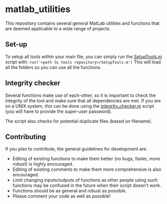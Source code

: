 # matlab_utilities

This repository contains several general MatLab utilities and functions that are deemed applicable to a wide range of projects.

## Set-up

To setup all tools within your main file, you can simply run the [SetupTools.m](SetupTools.m) script with:
	`run('<path to tools repository>/SetupTools.m')`
This will load all the folders so you can use all the functions.

## Integrity checker

Several functions make use of each-other, so it is important to check the integrity of the tool and make sure that all dependencies are met. If you are on a UNIX system, this can be done using the [integrity_checker.m](integrity_checker.m) script (you will have to provide the super-user password).

The script also checks for potential duplicate files (based on filename).

## Contributing

If you plan to contribute, the general guidelines for development are:

* Editing of existing functions to make them better (no bugs, faster, more robust) is highly encouraged. 
* Editing of existing comments to make them more comprehensive is also encouraged.
* Limit changing inputs/outputs of functions as other people using such functions may be confused in the future when their script doesn't work.
* Functions should be as general and robust as possible.
* Please comment your code as well as possible!
